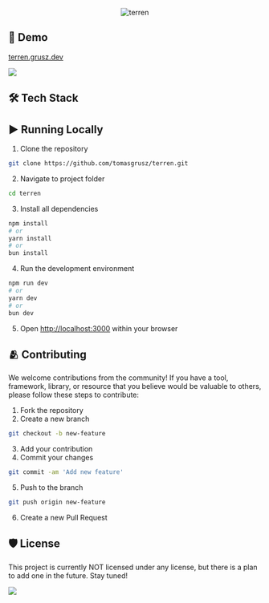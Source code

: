 <p align="center"><img src="https://socialify.git.ci/tomasgrusz/terren/image?description=1&language=1&logo=https%3A%2F%2Fterren.grusz.dev%2Fterren-logo.png&name=1&owner=1&pattern=Solid&theme=Dark" alt="terren" /></p>

<h2>🚀 Demo</h2>

[terren.grusz.dev](https://terren.grusz.dev)

<img src="https://img.shields.io/website-up-down-green-red/https/terren.grusz.dev">

<h2>🛠️ Tech Stack</h2>

<h2>▶️ Running Locally</h2>

1. Clone the repository
```bash
git clone https://github.com/tomasgrusz/terren.git
```

2. Navigate to project folder
```bash
cd terren
```

3. Install all dependencies
```bash
npm install
# or
yarn install
# or
bun install
```

4. Run the development environment

```bash
npm run dev
# or
yarn dev
# or
bun dev
```

5. Open [http://localhost:3000](http://localhost:3000) within your browser


<h2>🫂 Contributing</h2>

We welcome contributions from the community! If you have a tool, framework, library, or resource that you believe would be valuable to others, please follow these steps to contribute:

1.	Fork the repository
2.	Create a new branch
```bash
git checkout -b new-feature
```
3.	Add your contribution
4.	Commit your changes
```bash
git commit -am 'Add new feature'
```
5. Push to the branch
```bash
git push origin new-feature
```
6.	Create a new Pull Request


<h2>🛡️ License</h2>

This project is currently NOT licensed under any license, but there is a plan to add one in the future. Stay tuned!

<img src="https://img.shields.io/github/license/tomasgrusz/terren.svg">